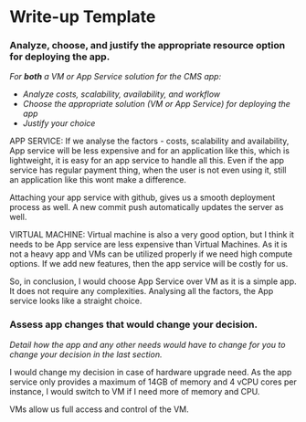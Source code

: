# Write-up Template

### Analyze, choose, and justify the appropriate resource option for deploying the app.

*For **both** a VM or App Service solution for the CMS app:*
- *Analyze costs, scalability, availability, and workflow*
- *Choose the appropriate solution (VM or App Service) for deploying the app*
- *Justify your choice*


APP SERVICE: 
 If we analyse the factors - costs, scalability and availability, App service will be less expensive and for an application like this, which is lightweight, it is easy for an app service to handle all this.
 Even if the app service has regular payment thing, when the user is not even using it, still an application like this wont make a difference. 

 Attaching your app service with github, gives us a smooth deployment process as well. A new commit push automatically updates the server as well.


 VIRTUAL MACHINE:
Virtual machine is also a very good option, but I think it needs to be 
App service are less expensive than Virtual Machines. As it is not a heavy app and VMs can be utilized properly if we need high compute options. If we add new features, then the app service will be costly for us. 


So, in conclusion, I would choose App Service over VM as it is a simple app. It does not require any complexities. Analysing all the factors, the App service looks like a straight choice.


### Assess app changes that would change your decision.

*Detail how the app and any other needs would have to change for you to change your decision in the last section.* 

I would change my decision in case of hardware upgrade need. As the app service only provides a maximum of 14GB of memory and 4 vCPU cores per instance, I would switch to VM if I need more of memory and CPU.

VMs allow us full access and control of the VM.
